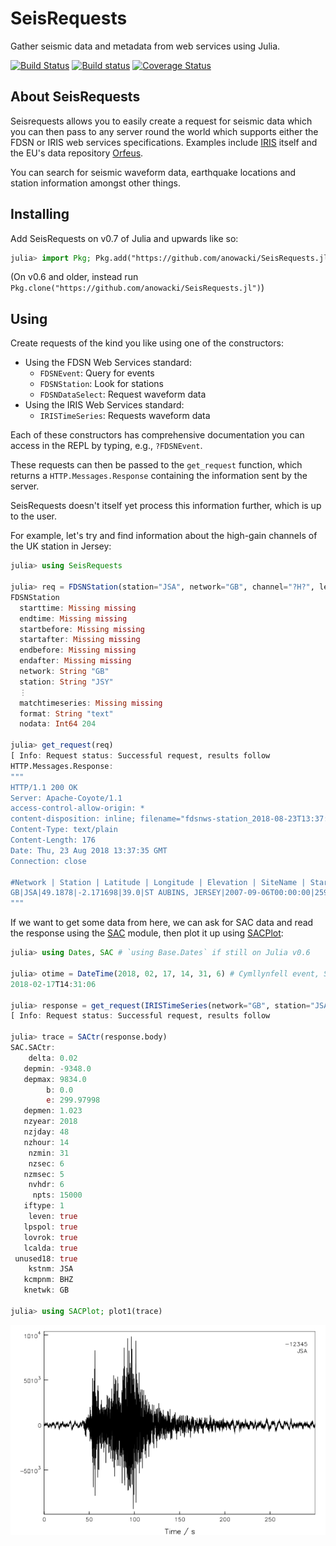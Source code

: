 # SeisRequests

Gather seismic data and metadata from web services using Julia.

[![Build Status](https://travis-ci.org/anowacki/SeisRequests.jl.svg?branch=master)](https://travis-ci.org/anowacki/SeisRequests.jl)
[![Build status](https://ci.appveyor.com/api/projects/status/mg2cfsix16wuwq3f?svg=true)](https://ci.appveyor.com/project/AndyNowacki/seisrequests-jl)
[![Coverage Status](https://coveralls.io/repos/github/anowacki/SeisRequests.jl/badge.svg?branch=master)](https://coveralls.io/github/anowacki/SeisRequests.jl?branch=master)

## About SeisRequests

Seisrequests allows you to easily create a request for seismic data which you
can then pass to any server round the world which supports either the FDSN
or IRIS web services specifications.  Examples include [IRIS](https://iris.edu)
itself and the EU's data repository [Orfeus](https://www.orfeus-eu.org).

You can search for seismic waveform data, earthquake locations and station
information amongst other things.

## Installing

Add SeisRequests on v0.7 of Julia and upwards like so:

```julia
julia> import Pkg; Pkg.add("https://github.com/anowacki/SeisRequests.jl")
```

(On v0.6 and older, instead run
`Pkg.clone("https://github.com/anowacki/SeisRequests.jl")`)

## Using

Create requests of the kind you like using one of the constructors:

- Using the FDSN Web Services standard:
  - `FDSNEvent`: Query for events
  - `FDSNStation`: Look for stations
  - `FDSNDataSelect`: Request waveform data
- Using the IRIS Web Services standard:
  - `IRISTimeSeries`: Requests waveform data

Each of these constructors has comprehensive documentation you can access
in the REPL by typing, e.g., `?FDSNEvent`.

These requests can then be passed to the `get_request` function, which returns
a `HTTP.Messages.Response` containing the information sent by the server.

SeisRequests doesn't itself yet process this information further, which is
up to the user.

For example, let's try and find information about the high-gain channels of
the UK station in Jersey:

```julia
julia> using SeisRequests

julia> req = FDSNStation(station="JSA", network="GB", channel="?H?", level="channel", format="text")
FDSNStation
  starttime: Missing missing
  endtime: Missing missing
  startbefore: Missing missing
  startafter: Missing missing
  endbefore: Missing missing
  endafter: Missing missing
  network: String "GB"
  station: String "JSY"
  ⋮
  matchtimeseries: Missing missing
  format: String "text"
  nodata: Int64 204

julia> get_request(req)
[ Info: Request status: Successful request, results follow
HTTP.Messages.Response:
"""
HTTP/1.1 200 OK
Server: Apache-Coyote/1.1
access-control-allow-origin: *
content-disposition: inline; filename="fdsnws-station_2018-08-23T13:37:35Z.txt"
Content-Type: text/plain
Content-Length: 176
Date: Thu, 23 Aug 2018 13:37:35 GMT
Connection: close

#Network | Station | Latitude | Longitude | Elevation | SiteName | StartTime | EndTime 
GB|JSA|49.1878|-2.171698|39.0|ST AUBINS, JERSEY|2007-09-06T00:00:00|2599-12-31T23:59:59
"""
```

If we want to get some data from here, we can ask for SAC data and read
the response using the [SAC](https://github.com/anowacki/SAC.jl) module,
then plot it up using [SACPlot](https://github.com/anowacki/SACPlot.jl):

```julia
julia> using Dates, SAC # `using Base.Dates` if still on Julia v0.6

julia> otime = DateTime(2018, 02, 17, 14, 31, 6) # Cymllynfell event, South Wales
2018-02-17T14:31:06

julia> response = get_request(IRISTimeSeries(network="GB", station="JSA", location="--", channel="BHZ", starttime=otime, endtime=otime+Minute(5), output="sacbb"));
[ Info: Request status: Successful request, results follow

julia> trace = SACtr(response.body)
SAC.SACtr:
    delta: 0.02
   depmin: -9348.0
   depmax: 9834.0
        b: 0.0
        e: 299.97998
   depmen: 1.023
   nzyear: 2018
   nzjday: 48
   nzhour: 14
    nzmin: 31
    nzsec: 6
   nzmsec: 5
    nvhdr: 6
     npts: 15000
   iftype: 1
    leven: true
   lpspol: true
   lovrok: true
   lcalda: true
 unused18: true
    kstnm: JSA
   kcmpnm: BHZ
   knetwk: GB

julia> using SACPlot; plot1(trace)
```
![Cwmllynfell 2018-02-17 seismic event recorded at JSA, Jersey](docs/images/Cwmllynfell_JSA.png)
